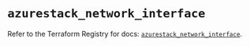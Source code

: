 # `azurestack_network_interface`

Refer to the Terraform Registry for docs: [`azurestack_network_interface`](https://registry.terraform.io/providers/hashicorp/azurestack/1.0.0/docs/resources/network_interface).
